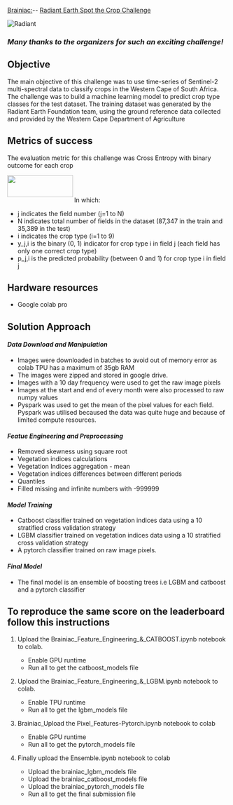[Brainiac:](https://www.linkedin.com/in/dariusmoruri/)-- [Radiant Earth Spot the Crop Challenge](https://zindi.africa/competitions/radiant-earth-spot-the-crop-challenge)

![Radiant](https://media-exp1.licdn.com/dms/image/C4D22AQHKcHUHfCqplw/feedshare-shrink_800/0/1625482813965?e=1642032000&v=beta&t=hdWhRCdxYt5bf3QmUaRqyi_FTKh8aIF_rRcQKHc7NDA)


### ***Many thanks to the organizers for such an exciting challenge!***

## Objective
The main objective of this challenge was to use time-series of Sentinel-2 multi-spectral data to classify crops in the Western Cape of South Africa. The challenge was to build a machine learning model to predict crop type classes for the test dataset. The training dataset was generated by the Radiant Earth Foundation team, using the ground reference data collected and provided by the Western Cape Department of Agriculture

## Metrics of success
The evaluation metric for this challenge was Cross Entropy with binary outcome for each crop 


<img align="left" width="150" height="50" src="https://zindpublic.blob.core.windows.net/public/uploads/image_attachment/image/889/1846525e-af12-45c4-bc2e-4232549842bd.png"><br/><br/>



In which:

- j indicates the field number (j=1 to N)
- N indicates total number of fields in the dataset (87,347 in the train and 35,389 in the test)
- i indicates the crop type (i=1 to 9)
- y_j,i is the binary (0, 1) indicator for crop type i in field j (each field has only one correct crop type)
- p_j,i is the predicted probability (between 0 and 1) for crop type i in field j

## Hardware resources
- Google colab pro

## Solution Approach
#### ***Data Download and Manipulation***
- Images were downloaded in batches to avoid out of memory error as colab TPU has a maximum of 35gb RAM
- The images were zipped and stored in google drive.
- Images with a 10 day frequency were used to get the raw image pixels
- Images at the start and end of every month were also processed to raw numpy values
- Pyspark was used to get the mean of the pixel values for each field. Pyspark was utilised becaused the data was quite huge and because of limited compute resources.

#### ***Featue Engineering and Preprocessing***
- Removed skewness using square root
- Vegetation indices calculations
- Vegetation Indices aggregation - mean
- Vegetation indices differences between different periods
- Quantiles 
- Filled missing and infinite numbers with -999999

#### ***Model Training***
- Catboost classifier trained on vegetation indices data using a 10 stratified cross validation strategy
- LGBM classifier trained on vegetation indices data using a 10 stratified cross validation strategy
- A pytorch classifier trained on raw image pixels.

#### ***Final Model***
- The final model is an ensemble of boosting trees i.e LGBM and catboost and a pytorch classifier


## To reproduce the same score on the leaderboard follow this instructions
1. Upload the Brainiac_Feature_Engineering_&_CATBOOST.ipynb notebook to colab.
    - Enable GPU runtime
    - Run all to get the catboost_models file

2. Upload the  Brainiac_Feature_Engineering_&_LGBM.ipynb notebook to colab.
    - Enable TPU runtime
    - Run all to get the lgbm_models file

3. Brainiac_Upload the Pixel_Features-Pytorch.ipynb notebook to colab
    - Enable GPU runtime
    - Run all to get the pytorch_models file

4. Finally upload the Ensemble.ipynb notebook to colab
     - Upload the brainiac_lgbm_models file
     - Upload the brainiac_catboost_models file
     - Upload the brainiac_pytorch_models file
     - Run all to get the final submission file
